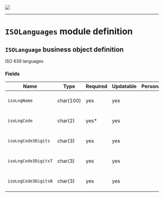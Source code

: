 <!--
 ___ _            _ _    _ _    __
/ __(_)_ __  _ __| (_)__(_) |_ /_/
\__ \ | '  \| '_ \ | / _| |  _/ -_)
|___/_|_|_|_| .__/_|_\__|_|\__\___|
            |_| 
-->
![](https://docs.simplicite.io//logos/logo250.png)
* * *

`ISOLanguages` module definition
================================



`ISOLanguage` business object definition
----------------------------------------

ISO 639 languages

### Fields

| Name                                                         | Type                                     | Required | Updatable | Personal | Description                                                                      |
|--------------------------------------------------------------|------------------------------------------|----------|-----------|----------|----------------------------------------------------------------------------------|
| `isoLngName`                                                 | char(100)                                | yes      | yes       |          | ISO language name                                                                |
| `isoLngCode`                                                 | char(2)                                  | yes*     | yes       |          | 2 digits code (ISO-639-1)                                                        |
| `isoLngCode3Digits`                                          | char(3)                                  | yes      | yes       |          | 3 digits code (ISO-639-3)                                                        |
| `isoLngCode3DigitsT`                                         | char(3)                                  | yes      | yes       |          | 3 digits code (ISO 639-2/T)                                                      |
| `isoLngCode3DigitsB`                                         | char(3)                                  | yes      | yes       |          | 3 digits code (ISO-639-2/B)                                                      |

